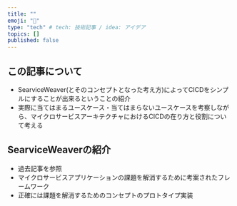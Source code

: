 ```yaml
---
title: ""
emoji: "👏"
type: "tech" # tech: 技術記事 / idea: アイデア
topics: []
published: false
---
```


## この記事について
- SearviceWeaver(とそのコンセプトとなった考え方)によってCICDをシンプルにすることが出来るということの紹介
- 実際に当てはまるユースケース・当てはまらないユースケースを考察しながら、マイクロサービスアーキテクチャにおけるCICDの在り方と役割について考える

## SearviceWeaverの紹介
- 過去記事を参照
- マイクロサービスアプリケーションの課題を解消するために考案されたフレームワーク
- 正確には課題を解消するためのコンセプトのプロトタイプ実装





